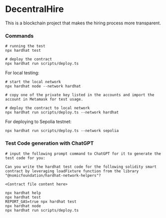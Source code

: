 # DecentralHire

This is a blockchain project that makes the hiring process more transparent.


### Commands

```shell
# running the test
npx hardhat test

# deploy the contract
npx hardhat run scripts/deploy.ts
```

For local testing:

```shell
# start the local network
npx hardhat node --network hardhat

# copy one of the private key listed in the accounts and import the account in Metamask for test usage.

# deploy the contract to local network
npx hardhat run scripts/deploy.ts --network hardhat
```

For deploying to Sepolia testnet:

```shell
npx hardhat run scripts/deploy.ts --network sepolia
```


### Test Code generation with ChatGPT

```shell
# input the following prompt command to ChatGPT for it to generate the test code for you:

Can you write the hardhat test code for the following solidity smart contract by leveraging loadFixture function from the library "@nomicfoundation/hardhat-network-helpers"?

<Contract file content here>
```


```shell
npx hardhat help
npx hardhat test
REPORT_GAS=true npx hardhat test
npx hardhat node
npx hardhat run scripts/deploy.ts
```
